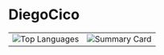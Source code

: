 # DiegoCico

<div align="center">
  
<table>
<tr>
    <td>
      <img src="https://github-readme-stats.vercel.app/api/top-langs?username=diegocico&theme=material-palenight&hide_border=true&layout=compact&langs_count=10&card_width=400" alt="Top Languages">
    </td>
    <td>
      <img src="https://github-profile-summary-cards.vercel.app/api/cards/profile-details?username=DiegoCico&theme=radical" alt="Summary Card">
    </td>
</tr>

  
  </tr>
</table>

</div>
